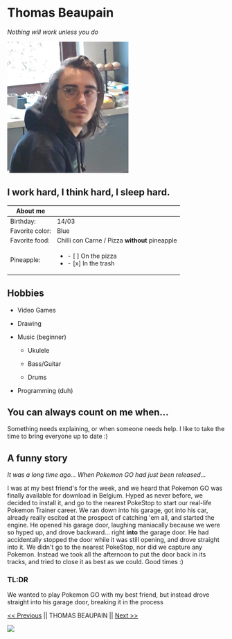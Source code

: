 # Thomas Beaupain

*Nothing will work unless you do*

![Me](photo1.jpg)

## I work hard, I think hard, I sleep hard.

| About me |  |
| ---------- |:----------|
| Birthday: | 14/03 |
| Favorite color: | Blue |
| Favorite food: | Chilli con Carne / Pizza **without** pineapple |
| Pineapple: | <ul><li> - [ ] On the pizza </li> <li> - [x] In the trash </li></ul> |

## Hobbies

* Video Games
* Drawing
* Music (beginner)

   - Ukulele
   
   - Bass/Guitar

   - Drums
* Programming (duh)

## You can always count on me when...

Something needs explaining, or when someone needs help. I like to take the time to bring everyone up to date :)

## A funny story

*It was a long time ago... When Pokemon GO had just been released...*

I was at my best friend's for the week, and we heard that Pokemon GO was finally available for download in Belgium. Hyped as never before, we decided to install it, and go to the nearest PokeStop to start our real-life Pokemon Trainer career. We ran down into his garage, got into his car, already really escited at the prospect of catching 'em all, and started the engine. He opened his garage door, laughing maniacally because we were so hyped up, and drove backward... right **into** the garage door. He had accidentally stopped the door while it was still opening, and drove straight into it. We didn't go to the nearest PokeStop, nor did we capture any Pokemon. Instead we took all the afternoon to put the door back in its tracks, and tried to close it as best as we could. Good times :)

### TL:DR 
We wanted to play Pokemon GO with my best friend, but instead drove straight into his garage door, breaking it in the process

[<< Previous](https://github.com/Thibaut3005/markdown-challenge-) || THOMAS BEAUPAIN || [Next >>](https://github.com/William-Deville/markdown-challenge)

![](https://media.tenor.com/images/abb5b5ab1fe33e2f43f07064d8da932b/tenor.gif)
